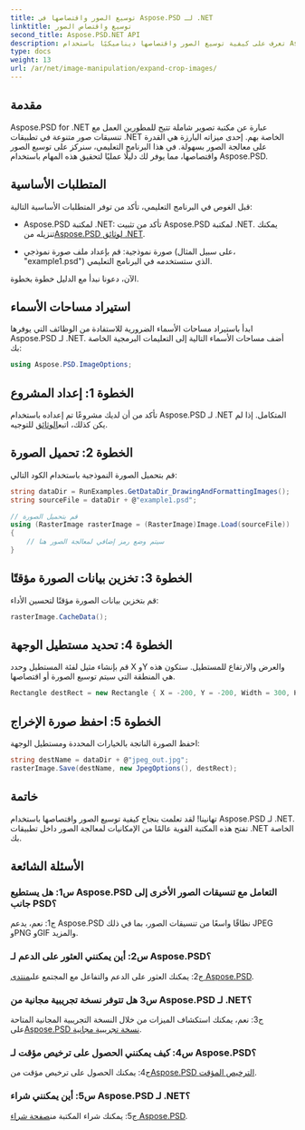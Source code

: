 ```yaml
---
title: توسيع الصور واقتصاصها في Aspose.PSD لـ .NET
linktitle: توسيع واقتصاص الصور
second_title: Aspose.PSD.NET API
description: تعرف على كيفية توسيع الصور واقتصاصها ديناميكيًا باستخدام Aspose.PSD لـ .NET. اتبع دليلنا خطوة بخطوة لمعالجة الصور بسلاسة.
type: docs
weight: 13
url: /ar/net/image-manipulation/expand-crop-images/
---
```

## مقدمة

Aspose.PSD for .NET عبارة عن مكتبة تصوير شاملة تتيح للمطورين العمل مع تنسيقات صور متنوعة في تطبيقات .NET الخاصة بهم. إحدى ميزاته البارزة هي القدرة على معالجة الصور بسهولة. في هذا البرنامج التعليمي، سنركز على توسيع الصور واقتصاصها، مما يوفر لك دليلًا عمليًا لتحقيق هذه المهام باستخدام Aspose.PSD.

## المتطلبات الأساسية

قبل الغوص في البرنامج التعليمي، تأكد من توفر المتطلبات الأساسية التالية:

-  Aspose.PSD لمكتبة .NET: تأكد من تثبيت Aspose.PSD لمكتبة .NET. يمكنك تنزيله من[Aspose.PSD لوثائق .NET](https://reference.aspose.com/psd/net/).

- صورة نموذجية: قم بإعداد ملف صورة نموذجي (على سبيل المثال، "example1.psd") الذي ستستخدمه في البرنامج التعليمي.

الآن، دعونا نبدأ مع الدليل خطوة بخطوة.

## استيراد مساحات الأسماء

ابدأ باستيراد مساحات الأسماء الضرورية للاستفادة من الوظائف التي يوفرها Aspose.PSD لـ .NET. أضف مساحات الأسماء التالية إلى التعليمات البرمجية الخاصة بك:

```csharp
using Aspose.PSD.ImageOptions;
```

## الخطوة 1: إعداد المشروع

 تأكد من أن لديك مشروعًا تم إعداده باستخدام Aspose.PSD لـ .NET المتكامل. إذا لم يكن كذلك، اتبع[الوثائق](https://reference.aspose.com/psd/net/) للتوجيه.

## الخطوة 2: تحميل الصورة

قم بتحميل الصورة النموذجية باستخدام الكود التالي:

```csharp
string dataDir = RunExamples.GetDataDir_DrawingAndFormattingImages();
string sourceFile = dataDir + @"example1.psd";

// قم بتحميل الصورة
using (RasterImage rasterImage = (RasterImage)Image.Load(sourceFile))
{
    // سيتم وضع رمز إضافي لمعالجة الصور هنا
}
```

## الخطوة 3: تخزين بيانات الصورة مؤقتًا

قم بتخزين بيانات الصورة مؤقتًا لتحسين الأداء:

```csharp
rasterImage.CacheData();
```

## الخطوة 4: تحديد مستطيل الوجهة

قم بإنشاء مثيل لفئة المستطيل وحدد X وY والعرض والارتفاع للمستطيل. ستكون هذه هي المنطقة التي سيتم توسيع الصورة أو اقتصاصها.

```csharp
Rectangle destRect = new Rectangle { X = -200, Y = -200, Width = 300, Height = 300 };
```

## الخطوة 5: احفظ صورة الإخراج

احفظ الصورة الناتجة بالخيارات المحددة ومستطيل الوجهة:

```csharp
string destName = dataDir + @"jpeg_out.jpg";
rasterImage.Save(destName, new JpegOptions(), destRect);
```

## خاتمة

تهانينا! لقد تعلمت بنجاح كيفية توسيع الصور واقتصاصها باستخدام Aspose.PSD لـ .NET. تفتح هذه المكتبة القوية عالمًا من الإمكانيات لمعالجة الصور داخل تطبيقات .NET الخاصة بك.

## الأسئلة الشائعة

### س1: هل يستطيع Aspose.PSD التعامل مع تنسيقات الصور الأخرى إلى جانب PSD؟

ج1: نعم، يدعم Aspose.PSD نطاقًا واسعًا من تنسيقات الصور، بما في ذلك JPEG وPNG وGIF والمزيد.

### س2: أين يمكنني العثور على الدعم لـ Aspose.PSD؟

 ج2: يمكنك العثور على الدعم والتفاعل مع المجتمع على[منتدى Aspose.PSD](https://forum.aspose.com/c/psd/34).

### س3 هل تتوفر نسخة تجريبية مجانية من Aspose.PSD لـ .NET؟

 ج3: نعم، يمكنك استكشاف الميزات من خلال النسخة التجريبية المجانية المتاحة على[Aspose.PSD نسخة تجريبية مجانية](https://releases.aspose.com/).

### س4: كيف يمكنني الحصول على ترخيص مؤقت لـ Aspose.PSD؟

 ج4: يمكنك الحصول على ترخيص مؤقت من[Aspose.PSD الترخيص المؤقت](https://purchase.aspose.com/temporary-license/).

### س5: أين يمكنني شراء Aspose.PSD لـ .NET؟

 ج5: يمكنك شراء المكتبة من[صفحة شراء Aspose.PSD](https://purchase.aspose.com/buy).